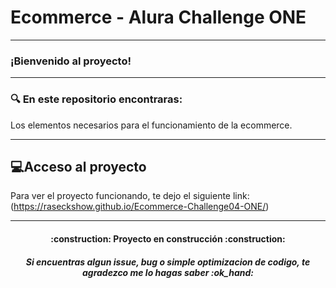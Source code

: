 # Ecommerce - Alura Challenge ONE

---

### ¡Bienvenido al proyecto!
---
 

### 🔍 En este repositorio encontraras:
Los elementos necesarios para el funcionamiento de la ecommerce. 

---
## 💻Acceso al proyecto

Para ver el proyecto funcionando, te dejo el siguiente link: (https://raseckshow.github.io/Ecommerce-Challenge04-ONE/)

---
<h4 align="center">
:construction: Proyecto en construcción :construction:
</h4>

<h5 align="center">
Si encuentras algun issue, bug o simple optimizacion de codigo, te agradezco me lo hagas saber :ok_hand: 
</h5>
  
